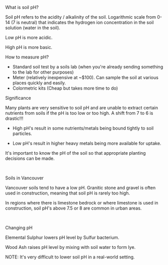 What is soil pH?

Soil pH refers to the acidity / alkalinity of the soil. Logarithmic
scale from 0-14 (7 is neutral) that indicates the hydrogen ion
concentration in the soil solution (water in the soil). 

Low pH is more acidic.

High pH is more basic.

How to measure pH?

-   Standard soil test by a soils lab (when you're already sending
    something to the lab for other purposes)
-   Meter (relatively inexpensive at \~\$100). Can sample the soil at
    various places quickly and easily.
-   Colormetric kits (Cheap but takes more time to do)

Significance

Many plants are very sensitive to soil pH and are unable to extract
certain nutrients from soils if the pH is too low or too high. A shift
from 7 to 6 is drastic!!!

-   High pH's result in some nutrients/metals being bound tightly to
    soil particles.

-   Low pH's result in higher heavy metals being more available for
    uptake.

It's important to know the pH of the soil so that appropriate planting
decisions can be made.

 

Soils in Vancouver

Vancouver soils tend to have a low pH. Granitic stone and gravel is
often used in construction, meaning that soil pH is rarely too high.

In regions where there is limestone bedrock or where limestone is used
in construction, soil pH's above 7.5 or 8 are common in urban areas.

 

Changing pH

Elemental Sulphur lowers pH level by Sulfur bacterium.

Wood Ash raises pH level by mixing with soil water to form lye.

NOTE: It's very difficult to lower soil pH in a real-world setting. 

 

 

 
